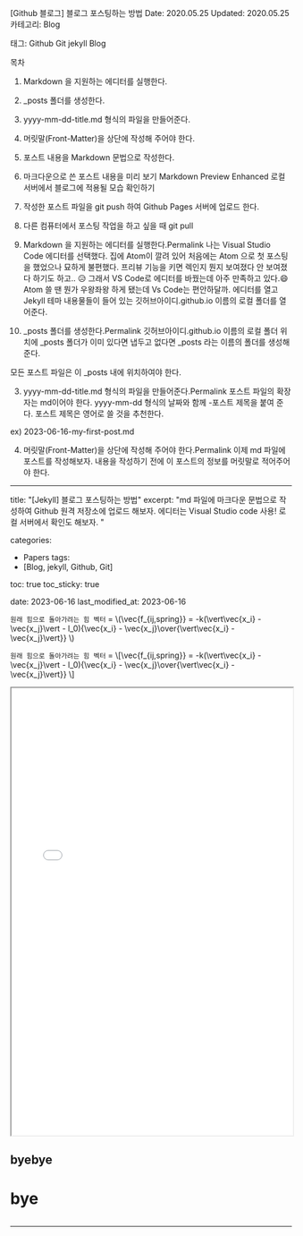 [Github 블로그] 블로그 포스팅하는 방법
 Date: 2020.05.25    Updated: 2020.05.25
 카테고리: Blog

 태그: Github Git jekyll Blog

 목차
1. Markdown 을 지원하는 에디터를 실행한다.
2. _posts 폴더를 생성한다.
3. yyyy-mm-dd-title.md 형식의 파일을 만들어준다.
4. 머릿말(Front-Matter)을 상단에 작성해 주어야 한다.
5. 포스트 내용을 Markdown 문법으로 작성한다.
6. 마크다운으로 쓴 포스트 내용을 미리 보기
Markdown Preview Enhanced
로컬 서버에서 블로그에 적용될 모습 확인하기
7. 작성한 포스트 파일을 git push 하여 Github Pages 서버에 업로드 한다.
8. 다른 컴퓨터에서 포스팅 작업을 하고 싶을 때 git pull
1. Markdown 을 지원하는 에디터를 실행한다.Permalink
나는 Visual Studio Code 에디터를 선택했다. 집에 Atom이 깔려 있어 처음에는 Atom 으로 첫 포스팅을 했었으나 묘하게 불편했다. 프리뷰 기능을 키면 렉인지 뭔지 보여졌다 안 보여졌다 하기도 하고.. 😥 그래서 VS Code로 에디터를 바꿨는데 아주 만족하고 있다.😄 Atom 쓸 땐 뭔가 우왕좌왕 하게 됐는데 Vs Code는 편안하달까. 에디터를 열고 Jekyll 테마 내용물들이 들어 있는 깃허브아이디.github.io 이름의 로컬 폴더를 열어준다.



2. _posts 폴더를 생성한다.Permalink
깃허브아이디.github.io 이름의 로컬 폴더 위치에 _posts 폴더가 이미 있다면 냅두고 없다면 _posts 라는 이름의 폴더를 생성해 준다.

모든 포스트 파일은 이 _posts 내에 위치하여야 한다.


3. yyyy-mm-dd-title.md 형식의 파일을 만들어준다.Permalink
포스트 파일의 확장자는 md이어야 한다. yyyy-mm-dd 형식의 날짜와 함께 -포스트 제목을 붙여 준다. 포스트 제목은 영어로 쓸 것을 추천한다.

ex) 2023-06-16-my-first-post.md



4. 머릿말(Front-Matter)을 상단에 작성해 주어야 한다.Permalink
이제 md 파일에 포스트를 작성해보자. 내용을 작성하기 전에 이 포스트의 정보를 머릿말로 적어주어야 한다.

---
title:  "[Jekyll] 블로그 포스팅하는 방법"
excerpt: "md 파일에 마크다운 문법으로 작성하여 Github 원격 저장소에 업로드 해보자. 에디터는 Visual Studio code 사용! 로컬 서버에서 확인도 해보자. "

categories:
  - Papers
tags:
  - [Blog, jekyll, Github, Git]

toc: true
toc_sticky: true
 
date: 2023-06-16
last_modified_at: 2023-06-16


`원래 힘으로 돌아가려는 힘 벡터` = \\(\vec{f_{ij,spring}} = -k(\vert\vec{x_i} - \vec{x_j}\vert - l_0){\vec{x_i} - \vec{x_j}\over{\vert\vec{x_i} - \vec{x_j}\vert}} \\)

`원래 힘으로 돌아가려는 힘 벡터` = \\[\vec{f_{ij,spring}} = -k(\vert\vec{x_i} - \vec{x_j}\vert - l_0){\vec{x_i} - \vec{x_j}\over{\vert\vec{x_i} - \vec{x_j}\vert}} \\]


<iframe src="paper/sne.pdf" width="100%" height="800px">
  <p>Unable to display PDF. Click <a href="../paper/dimension_reduction/sne.pdf">here</a> to download it.</p>
</iframe>

byebye
---
# bye
<a href="../paper/dimension_reduction/sne.pdf" class="image fit"><img src="images/marr_pic.jpg" alt=""></a>
    
---
